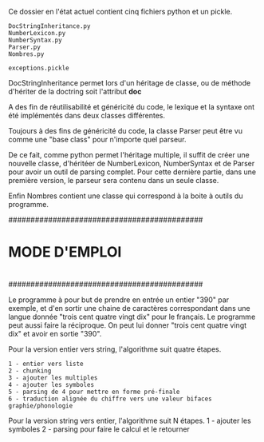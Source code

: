 Ce dossier en l'état actuel contient cinq fichiers python et un pickle.

    DocStringInheritance.py
    NumberLexicon.py
    NumberSyntax.py
    Parser.py
    Nombres.py

    exceptions.pickle

DocStringInheritance permet lors d'un héritage de classe, ou de méthode d'hériter de la doctring soit l'attribut __doc__

A des fin de réutilisabilité et généricité du code, le lexique et la syntaxe ont été implémentés
dans deux classes différentes.

Toujours à des fins de généricité du code, la classe Parser peut être vu comme une "base class" pour n'importe
quel parseur.

De ce fait, comme python permet l'héritage multiple, il suffit de créer une nouvelle classe, d'héritéer de
NumberLexicon, NumberSyntax et de Parser pour avoir un outil de parsing complet.
Pour cette dernière partie, dans une première version, le parseur sera contenu dans un seule classe.

Enfin Nombres contient une classe qui correspond à la boite à outils du programme.


############################################
#
# MODE D'EMPLOI
#
############################################

Le programme à pour but de prendre en entrée un entier "390" par exemple, et d'en sortir une chaine de caractères
correspondant dans une langue donnée "trois cent quatre vingt dix" pour le français.
Le programme peut aussi faire la réciproque. On peut lui donner "trois cent quatre vingt dix" et avoir en sortie "390".


Pour la version entier vers string, l'algorithme suit quatre étapes.

    1 - entier vers liste
    2 - chunking
    3 - ajouter les multiples
    4 - ajouter les symboles
    5 - parsing de 4 pour mettre en forme pré-finale
    6 - traduction alignée du chiffre vers une valeur bifaces graphie/phonologie

Pour la version string vers entier, l'algorithme suit N étapes.
    1 - ajouter les symboles
    2 - parsing pour faire le calcul et le retourner